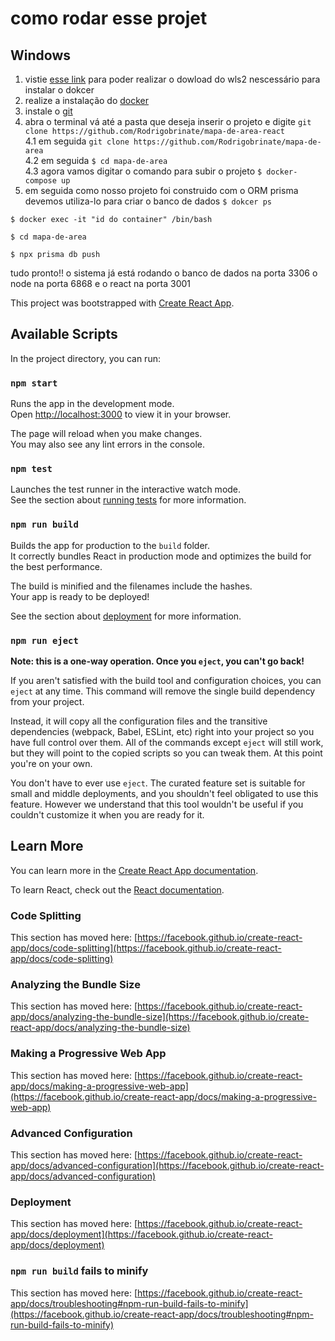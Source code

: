 # como rodar esse projet

## Windows
1. vistie [esse link](https://docs.microsoft.com/pt-br/windows/wsl/install-manual#step-4---download-the-linux-kernel-update-package) para poder realizar o dowload do wls2 nescessário para instalar o dokcer
2. realize a instalação do [docker](https://docs.docker.com/desktop/windows/install/)
3. instale o [git](https://git-scm.com/downloads)
4. abra o terminal vá até a pasta que deseja inserir o projeto e digite
   ```git clone https://github.com/Rodrigobrinate/mapa-de-area-react ```
   <br />
   4.1 em seguida
   ``` git clone https://github.com/Rodrigobrinate/mapa-de-area ```
   <br />
   4.2 em seguida 
    ```$ cd mapa-de-area```
    <br />
   4.3 agora vamos digitar o comando para subir o projeto
      ```$ docker-compose up```
 5. em seguida como nosso projeto foi construido com o ORM prisma devemos utiliza-lo para criar o banco de dados
   ```$ dokcer ps```
 
   ```$ docker exec -it "id do container" /bin/bash```
 
   ```$ cd mapa-de-area```
   
   ```$ npx prisma db push```
   
   tudo pronto!! o sistema já está rodando o banco de dados na porta 3306 o node na porta 6868 e o react na porta 3001

This project was bootstrapped with [Create React App](https://github.com/facebook/create-react-app).

## Available Scripts

In the project directory, you can run:

### `npm start`

Runs the app in the development mode.\
Open [http://localhost:3000](http://localhost:3000) to view it in your browser.

The page will reload when you make changes.\
You may also see any lint errors in the console.

### `npm test`

Launches the test runner in the interactive watch mode.\
See the section about [running tests](https://facebook.github.io/create-react-app/docs/running-tests) for more information.

### `npm run build`

Builds the app for production to the `build` folder.\
It correctly bundles React in production mode and optimizes the build for the best performance.

The build is minified and the filenames include the hashes.\
Your app is ready to be deployed!

See the section about [deployment](https://facebook.github.io/create-react-app/docs/deployment) for more information.

### `npm run eject`

**Note: this is a one-way operation. Once you `eject`, you can't go back!**

If you aren't satisfied with the build tool and configuration choices, you can `eject` at any time. This command will remove the single build dependency from your project.

Instead, it will copy all the configuration files and the transitive dependencies (webpack, Babel, ESLint, etc) right into your project so you have full control over them. All of the commands except `eject` will still work, but they will point to the copied scripts so you can tweak them. At this point you're on your own.

You don't have to ever use `eject`. The curated feature set is suitable for small and middle deployments, and you shouldn't feel obligated to use this feature. However we understand that this tool wouldn't be useful if you couldn't customize it when you are ready for it.

## Learn More

You can learn more in the [Create React App documentation](https://facebook.github.io/create-react-app/docs/getting-started).

To learn React, check out the [React documentation](https://reactjs.org/).

### Code Splitting

This section has moved here: [https://facebook.github.io/create-react-app/docs/code-splitting](https://facebook.github.io/create-react-app/docs/code-splitting)

### Analyzing the Bundle Size

This section has moved here: [https://facebook.github.io/create-react-app/docs/analyzing-the-bundle-size](https://facebook.github.io/create-react-app/docs/analyzing-the-bundle-size)

### Making a Progressive Web App

This section has moved here: [https://facebook.github.io/create-react-app/docs/making-a-progressive-web-app](https://facebook.github.io/create-react-app/docs/making-a-progressive-web-app)

### Advanced Configuration

This section has moved here: [https://facebook.github.io/create-react-app/docs/advanced-configuration](https://facebook.github.io/create-react-app/docs/advanced-configuration)

### Deployment

This section has moved here: [https://facebook.github.io/create-react-app/docs/deployment](https://facebook.github.io/create-react-app/docs/deployment)

### `npm run build` fails to minify

This section has moved here: [https://facebook.github.io/create-react-app/docs/troubleshooting#npm-run-build-fails-to-minify](https://facebook.github.io/create-react-app/docs/troubleshooting#npm-run-build-fails-to-minify)
